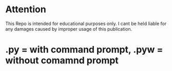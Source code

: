 # Attention
This Repo is intended for educational purposes only. I cant be held liable for any damages
caused by improper usage of this publication.

# .py = with command prompt, .pyw = without comamnd prompt
